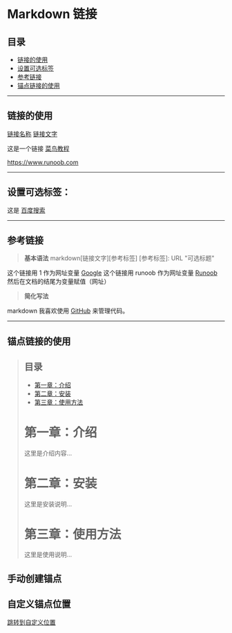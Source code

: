 Markdown 链接
===
## 目录
- [链接的使用](#链接的使用)
- [设置可选标签](#设置可选标签)
- [参考链接](#参考链接)
- [锚点链接的使用](#锚点链接的使用)
***
## 链接的使用
[链接名称](链接的地址)
[链接文字](链接地址 "可选的标题")

这是一个链接 [菜鸟教程](https://www.runoob.com)

<https://www.runoob.com>
***
## 设置可选标签：

这是 [百度搜索](https://www.baidu.com "百度一下，你就知道")
***
## 参考链接

> **基本语法**
markdown[链接文字][参考标签]
[参考标签]: URL "可选标题"

这个链接用 1 作为网址变量 [Google][1]
这个链接用 runoob 作为网址变量 [Runoob][runoob]
然后在文档的结尾为变量赋值（网址）

  [1]: http://www.google.com/
  [runoob]: http://www.runoob.com/

>**简化写法**

markdown 我喜欢使用 [GitHub][] 来管理代码。

[GitHub]: https://github.com
***
## 锚点链接的使用
>## 目录
>- [第一章：介绍](#第一章介绍)
>- [第二章：安装](#第二章安装)
>- [第三章：使用方法](#第三章使用方法)
># 第一章：介绍
>这里是介绍内容...
># 第二章：安装
>这里是安装说明...
># 第三章：使用方法
>这里是使用说明...

## 手动创建锚点
<a id="custom-anchor"></a>
## 自定义锚点位置

[跳转到自定义位置](#custom-anchor)